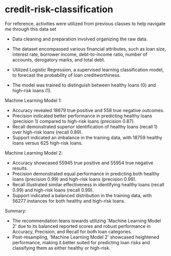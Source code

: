 # credit-risk-classification
For reference, activities were utilized from previous classes to help navigate me through this data set 


- Data cleaning and preparation involved organizing the raw data.
- The dataset encompassed various financial attributes, such as loan size, interest rate, borrower income, debt-to-income ratio, number of accounts, derogatory marks, and total debt.


- Utilized Logistic Regression, a supervised learning classification model, to forecast the probability of loan creditworthiness.
- The model was trained to distinguish between healthy loans (0) and high-risk loans (1).

Machine Learning Model 1:
- Accuracy revealed 18679 true positive and 558 true negative outcomes.
- Precision indicated better performance in predicting healthy loans (precision 1) compared to high-risk loans (precision 0.87).
- Recall demonstrated superior identification of healthy loans (recall 1) over high-risk loans (recall 0.89).
- Support indicated an imbalance in the training data, with 18759 healthy loans versus 625 high-risk loans.

Machine Learning Model 2:
- Accuracy showcased 55945 true positive and 55954 true negative results.
- Precision demonstrated equal performance in predicting both healthy loans (precision 0.99) and high-risk loans (precision 0.99).
- Recall illustrated similar effectiveness in identifying healthy loans (recall 0.99) and high-risk loans (recall 0.99).
- Support indicated a balanced distribution in the training data, with 56277 instances for both healthy and high-risk loans.

Summary:
- The recommendation leans towards utilizing 'Machine Learning Model 2' due to its balanced reported scores and robust performance in Accuracy, Precision, and Recall for both loan categories.
- Post-resampling, 'Machine Learning Model 2' showcased heightened performance, making it better suited for predicting loan risks and classifying them as either healthy or high-risk.
